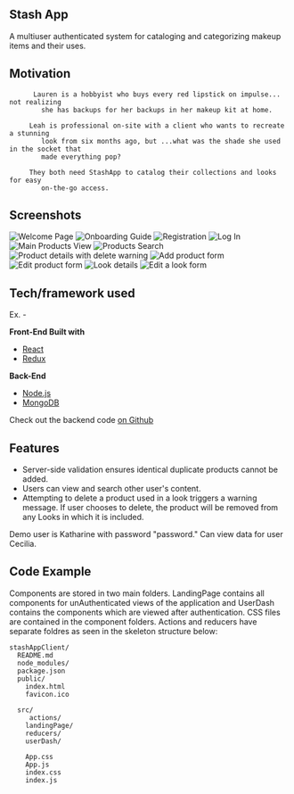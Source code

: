 ## Stash App
A multiuser authenticated system for cataloging and categorizing makeup items and their uses.

## Motivation

          Lauren is a hobbyist who buys every red lipstick on impulse... not realizing
            she has backups for her backups in her makeup kit at home.

         Leah is professional on-site with a client who wants to recreate a stunning
            look from six months ago, but ...what was the shade she used in the socket that
            made everything pop?

         They both need StashApp to catalog their collections and looks for easy
            on-the-go access.
 
## Screenshots
![Welcome Page](https://i.imgur.com/uSJrkWW.png "Welcome Page")
![Onboarding Guide](https://i.imgur.com/AP8iWA2.png "On boarding guide")
![Registration](https://i.imgur.com/4rUSysw.png "Registration")
![Log In](https://i.imgur.com/dt2jRXE.png "Log In")
![Main Products View](https://i.imgur.com/cXQdQu0.png "Main products view")
![Products Search](https://i.imgur.com/xkkTULx.png "Products search")
![Product details with delete warning](https://i.imgur.com/BiZYfOd.png "Product details and delete warning")
![Add product form](https://i.imgur.com/FWrs6GQ.png "Add a product form")
![Edit product form](https://i.imgur.com/dAYyeQY.png "Edit product form")
![Look details](https://i.imgur.com/ocdm4ii.png "Looks details")
![Edit a look form](https://i.imgur.com/OvZo0CR.png "Edit a look form")

## Tech/framework used
Ex. -

<b>Front-End Built with</b>
- [React](https://reactjs.org)
- [Redux](https://reduxjs.org)

<b>Back-End</b>
- [Node.js](https://nodejs.org)
- [MongoDB](https://www.mongodb.com/)

Check out the backend code [on Github](https://github.com/katharinemc/stashApp)

## Features
- Server-side validation ensures identical duplicate products cannot be added.
- Users can view and search other user's content.
- Attempting to delete a product used in a look triggers a warning message. If user chooses to delete, the product will be removed from any Looks in which it is included.

Demo user is Katharine with password "password."  Can view data for user Cecilia.

## Code Example

Components are stored in two main folders.  LandingPage contains all components for unAuthenticated views of the application and UserDash contains the components which are viewed after authentication.  CSS files are contained in the component folders. Actions and reducers have separate foldres as seen in the skeleton structure below:

```
stashAppClient/
  README.md
  node_modules/
  package.json
  public/
    index.html
    favicon.ico

  src/
     actions/        
    landingPage/
    reducers/
    userDash/

    App.css
    App.js
    index.css
    index.js
```

